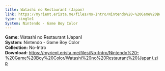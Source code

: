```yaml
---
title: Watashi no Restaurant (Japan)
link: https://myrient.erista.me/files/No-Intro/Nintendo%20-%20Game%20Boy%20Color/Watashi%20no%20Restaurant%20(Japan).zip
type: single1
System: Nintendo - Game Boy Color
---
```

<b>Game:</b> Watashi no Restaurant (Japan)<br>
<b>System:</b> Nintendo - Game Boy Color<br>
<b>Collection:</b> No-Intro<br>
<b>Download:</b> https://myrient.erista.me/files/No-Intro/Nintendo%20-%20Game%20Boy%20Color/Watashi%20no%20Restaurant%20(Japan).zip